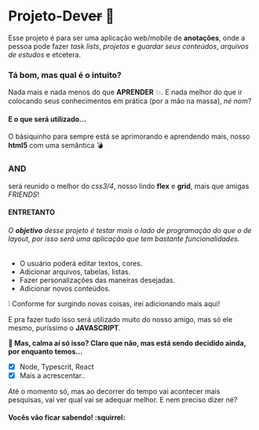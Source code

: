 # Projeto-Dev~~er~~ :bookmark_tabs:
Esse projeto é para ser uma aplicação web/mobile de **anotações**, onde a pessoa pode fazer *task lists*, *projetos* e *guardar seus 
conteúdos*, *arquivos de estudos* e etcetera.

### Tá bom, mas qual é o intuito? 
Nada mais e nada menos do que **APRENDER** :boom:. E nada melhor do que ir colocando seus conhecimentos em prática (por a mão na massa), *né nom*? 

#### E o que será utilizado...
O básiquinho para sempre está se aprimorando e aprendendo mais, nosso **html5** com uma semântica :bomb:
### AND
será reunido o melhor do *css3/4*, nosso lindo **flex** e **grid**, mais que amigas *FRIENDS*! 
#### ENTRETANTO
###### O **objetivo** desse projeto é testar mais o lado de programação do que o de layout, por isso será uma aplicação que tem bastante funcionalidades.
- O usuário poderá editar textos, cores.
- Adicionar arquivos, tabelas, listas.
- Fazer personalizações das maneiras desejadas.
- Adicionar novos conteúdos.

:grey_exclamation: Conforme for surgindo novas coisas, irei adicionando mais aqui!

E pra fazer tudo isso será utilizado muito do nosso amigo, mas só ele mesmo, puríssimo o **JAVASCRIPT**. 

**:gem: Mas, calma aí só isso? Claro que não, mas está sendo decidido ainda, por enquanto temos...**
- [x] Node, Typescrit, React
- [x] Mais a acrescentar..

Até o momento só, mas ao decorrer do tempo vai acontecer mais pesquisas, vai ver qual vai se adequar melhor. E nem preciso dizer né?
#### Vocês vão ficar sabendo! :squirrel: 
